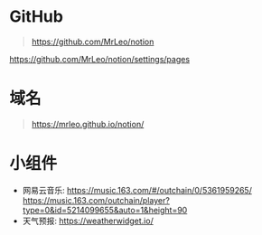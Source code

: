 
# GitHub

> https://github.com/MrLeo/notion

https://github.com/MrLeo/notion/settings/pages

# 域名

> https://mrleo.github.io/notion/

# 小组件

- 网易云音乐: https://music.163.com/#/outchain/0/5361959265/
  https://music.163.com/outchain/player?type=0&id=5214099655&auto=1&height=90
- 天气预报: https://weatherwidget.io/
